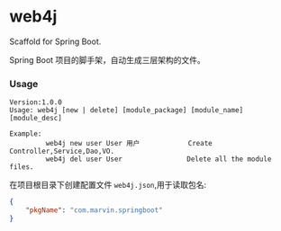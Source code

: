 # web4j

Scaffold for Spring Boot.

Spring Boot 项目的脚手架，自动生成三层架构的文件。

### Usage

```shell
Version:1.0.0
Usage: web4j [new | delete] [module_package] [module_name] [module_desc]

Example:
         web4j new user User 用户            Create Controller,Service,Dao,VO.
         web4j del user User                Delete all the module files.
```

在项目根目录下创建配置文件 `web4j.json`,用于读取包名:

```json
{
    "pkgName": "com.marvin.springboot"
}
```